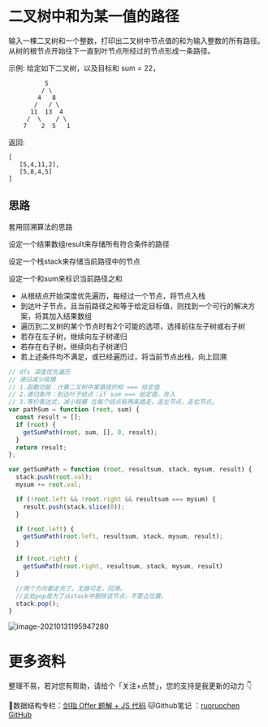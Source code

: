 # 二叉树中和为某一值的路径

输入一棵二叉树和一个整数，打印出二叉树中节点值的和为输入整数的所有路径。从树的根节点开始往下一直到叶节点所经过的节点形成一条路径。

示例:
给定如下二叉树，以及目标和 sum = 22，

              5
             / \
            4   8
           /   / \
          11  13  4
         /  \    / \
        7    2  5   1

返回:

```
[
   [5,4,11,2],
   [5,8,4,5]
]
```

## 思路

套用回溯算法的思路

设定一个结果数组result来存储所有符合条件的路径

设定一个栈stack来存储当前路径中的节点

设定一个和sum来标识当前路径之和

- 从根结点开始深度优先遍历，每经过一个节点，将节点入栈
- 到达叶子节点，且当前路径之和等于给定目标值，则找到一个可行的解决方案，将其加入结果数组
- 遍历到二叉树的某个节点时有2个可能的选项，选择前往左子树或右子树
- 若存在左子树，继续向左子树递归
- 若存在右子树，继续向右子树递归
- 若上述条件均不满足，或已经遍历过，将当前节点出栈，向上回溯

```js
// dfs 深度优先遍历
// 递归减少规模
// 1.函数功能：计算二叉树中某路径的和 === 给定值
// 2.递归条件：到达叶子结点：if sum === 给定值，存入
// 3.等价表达式，减小规模 在每个结点有两条路走，走左节点，走右节点。
var pathSum = function (root, sum) {
  const result = [];
  if (root) {
    getSumPath(root, sum, [], 0, result);
  }
  return result;
};

var getSumPath = function (root, resultsum, stack, mysum, result) {
  stack.push(root.val);
  mysum += root.val;

  if (!root.left && !root.right && resultsum === mysum) {
    result.push(stack.slice(0));
  }

  if (root.left) {
    getSumPath(root.left, resultsum, stack, mysum, result);
  }

  if (root.right) {
    getSumPath(root.right, resultsum, stack, mysum, result)
  }

  //两个方向都走完了，无路可走，回溯。
  //此处pop是为了从stack中删除该节点，不要占位置。
  stack.pop();
}

```

![image-20210131195947280](http://ruoruochen-img-bed.oss-cn-beijing.aliyuncs.com/img/image-20210131195947280.png)

# 更多资料

整理不易，若对您有帮助，请给个「关注+点赞」，您的支持是我更新的动力 👇

📖数据结构专栏：[剑指 Offer 题解 + JS 代码](https://blog.csdn.net/weixin_43786756/category_10716516.html) 
🐱Github笔记 ：[ruoruochen GitHub](https://github.com/ruoruochen/front-end-note)